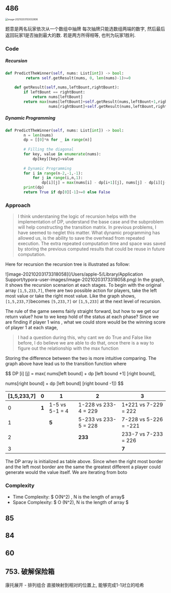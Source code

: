 ## 486

<img src="/Users/apple-5/Library/Application Support/typora-user-images/image-20210203153032806.png" alt="image-20210203153032806" style="zoom:50%;" />

题意是两名玩家依次从一个数组中抽牌 每次抽牌只能选数组两端的数字, 然后最后返回玩家1是否抽到最大的数. 若是两方所得相等, 也判为玩家1胜利.

### Code

##### Recursion

``` Python
def PredictTheWinner(self, nums: List[int]) -> bool:
         return self.getResult(nums, 0, len(nums)-1)>=0
    
    def getResult(self,nums,leftBount,rightBount):
        if leftBount == rightBount: 
            return nums[leftBount]
        return max(nums[leftBount]+self.getResult(nums,leftBount+1,rightBount),
                   nums[rightBount]+self.getResult(nums,leftBount,rightBount-1))
```

##### Dynamic Programming

```Python
def PredictTheWinner(self, nums: List[int]) -> bool:
        n = len(nums)
        dp = [[0]*n for _ in range(n)]
      
        # Filling the diagonal
        for key, value in enumerate(nums):
            dp[key][key]=value
        
        # Dynamic Programming
        for i in range(n-2,-1,-1):
            for j in range(i,n,1):
                dp[i][j] = max(nums[i] - dp[i+1][j], nums[j] - dp[i][j-1])
        print(dp)
        return True if dp[0][-1]>=0 else False
```

### Approach

> I think understaning the logic of recursion helps with the implementation of DP, understand the base case and the subproblem will help constructing the transition matrix. In previous problems, I have seemed to neglet this matter. What dynamic programming has allowed us, is the ability to save the overhead from repeated execution. The extra repeated computation time and space was saved by storing the previous computed results that could be reuse in future computation. 

Here for recursion the recursion tree is illustrated as follow:

![image-20210203173318058](/Users/apple-5/Library/Application Support/typora-user-images/image-20210203173318058.png)
In the graph, it shows the recursion scenarion at each stages. To begin with the original array `[1,5,233,7]`, there are two possible action for players, take the left most value or take the right most value. Like the graph shows, `[1,5,233,7]`becomes `[5,233,7]` or `[1,5,233]` at the next level of recursion. 

The rule of the game seems fairly straight forward, but how to we get our return value? how to we keep hold of the status at each phase? Since we are finding if player 1 wins , what we could store would be the winning score of player 1 at each stage,

> I had a question during this, why cant we do True and False like before, I do believe we are able to do that, once there is a way to figure out the relationship with the max function

Storing the difference between the two is more intuitive comparing. The graph above have lead us to the transition function where 

$$
DP [i] [j] = max( nums[left bound] + dp [left bound +1] [right bound],

nums[right bound] + dp [left bound] [right bound -1])
$$

| [1,5,233,7] | 0     | 1              | 2                    | 3                     |
| ----------- | ----- | -------------- | -------------------- | --------------------- |
| 0           | **1** | 1-5 vs 5-1 = 4 | 1-228 vs 233-4 = 229 | 1+221 vs 7-229 = 222  |
| 1           |       | **5**          | 5-233 vs 233-5 = 228 | 7-228 vs 5-226 = -221 |
| 2           |       |                | **233**              | 233-7 vs 7-233 = 226  |
| 3           |       |                |                      | **7**                 |

The DP array is initialized as table above. Since when the right most border and the left most border are the same the greatest different a player could generate would the value itself.  We are iterating from boto

### Complexity

- Time Complexity: $ O(N^2) , N is the length of array$ 
- Space Complexity:  $ O (N^2), N is the length of array $



## 85

## 84

## 60 

## 753. 破解保险箱

康托展开 - 排列组合 直接映射到相对的位置上, 能够完成1-1对立的哈希
